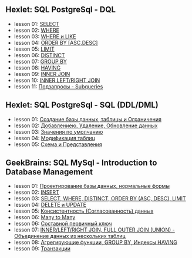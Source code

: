 ## Hexlet: SQL PostgreSql - DQL

- lesson 01: [SELECT](cource-01-DQL)
- lesson 02: [WHERE](cource-01-DQL)
- lesson 03: [WHERE и  LIKE](cource-01-DQL)
- lesson 04: [ORDER BY [ASC,DESC]](cource-01-DQL)
- lesson 05: [LIMIT](cource-01-DQL)
- lesson 06: [DISTINCT](cource-01-DQL)
- lesson 07: [GROUP BY](cource-01-DQL)
- lesson 08: [HAVING](cource-01-DQL)
- lesson 09: [INNER JOIN](cource-01-DQL)
- lesson 10: [INNER LEFT/RIGHT JOIN](cource-01-DQL)
- lesson 11: [Подзапросы - Subqueries](cource-01-DQL)
## Hexlet: SQL PostgreSql - SQL (DDL/DML)

- lesson 01: [Создание базы данных, таблицы и Ограничения](cource-02-DDL-DML/les-01)
- lesson 02: [Добавлениею, Удаление, Обновление данных](cource-02-DDL-DML/les-02)
- lesson 03: [Значения по умолчанию](cource-02-DDL-DML/les-03)
- lesson 04: [Модификация таблиц](cource-02-DDL-DML/les-04)
- lesson 05: [Схема и Представления](cource-02-DDL-DML/les-05)
## GeekBrains: SQL MySql - Introduction to Database Management

- lesson 01: [Проектирование базы данных, нормальные формы](cource-03-intro/les-01)
- lesson 02: [INSERT](cource-03-intro/les-02)
- lesson 03: [SELECT, WHERE, DISTINCT, ORDER BY (ASC, DESC), LIMIT](cource-03-intro/les-03)
- lesson 04: [DELETE и UPDATE](cource-03-intro/les-04)
- lesson 05: [Консистентность (Согласованность) данных](cource-03-intro/les-05)
- lesson 06: [Many to Many](cource-03-intro/les-06)
- lesson 06: [Составной первичный ключ](cource-03-intro/les-06)
- lesson 07: [INNER/LEFT/RIGHT JOIN, FULL OUTER JOIN (UNION) - Объединение данных из нескольких таблиц](cource-03-intro/les-07)
- lesson 08: [Агрегирующие функции, GROUP BY, Индексы HAVING](cource-03-intro/les-08)
- lesson 09: [Транзакции](cource-03-intro/les-09)
